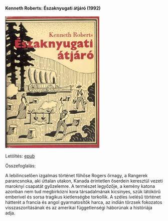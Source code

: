 #### <a name="id_745">Kenneth Roberts: Északnyugati átjáró (1992)</a>
<img src="https://github.com/BercziSandor/calibre_lib/raw/main/Kenneth%20Roberts/Eszaknyugati%20atjaro%20%28745%29/cover.jpg" alt="cover" width="300"/>

Letöltés: [epub](https://github.com/BercziSandor/calibre_lib/raw/main/Kenneth%20Roberts/Eszaknyugati%20atjaro%20%28745%29/Eszaknyugati%20atjaro%20-%20Kenneth%20Roberts.epub)

Összefoglalás:
<div>
<p>A lebilincselően izgalmas történet főhőse Rogers őrnagy, a Rangerek parancsnoka, aki úttalan utakon, Kanada érintetlen őserdein keresztül vezeti maroknyi csapatát győzelemre. A természet legyőzője, a kemény katona azonban nem tud megbirkózni kora társadalmának kicsinyes, szűk látókörű emberivel és sorsa tragikus kietlenségbe torkollik. A széles ívelésű történet hátterét a francia és angol gyarmatosítók harca, az indián törzsek fokozatos visszaszorításának és az amerikai függetlenségi háborúnak a históriája adja.</p></div>


